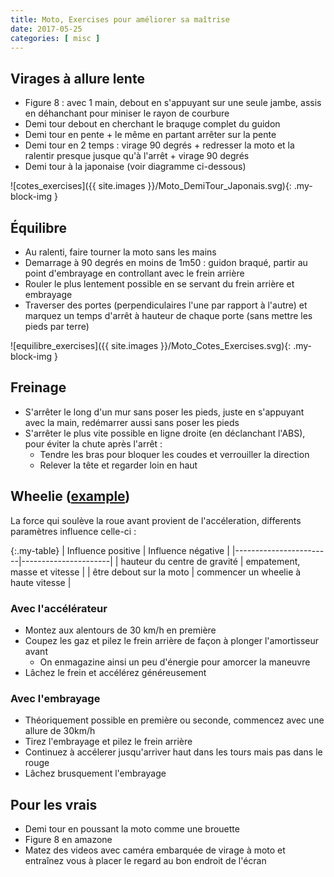```yaml
---
title: Moto, Exercises pour améliorer sa maîtrise
date: 2017-05-25
categories: [ misc ]
---
```


## Virages à allure lente

* Figure 8 : avec 1 main, debout en s'appuyant sur une seule jambe, assis en déhanchant pour miniser le rayon de courbure
* Demi tour debout en cherchant le braquge complet du guidon
* Demi tour en pente + le même en partant arrêter sur la pente
* Demi tour en 2 temps : virage 90 degrés + redresser la moto et la ralentir presque jusque qu'à l'arrêt + virage 90 degrés
* Demi tour à la japonaise (voir diagramme ci-dessous)

![cotes_exercises]({{ site.images }}/Moto_DemiTour_Japonais.svg){: .my-block-img }

## Équilibre

* Au ralenti, faire tourner la moto sans les mains
* Demarrage à 90 degrés en moins de 1m50 : guidon braqué, partir au point d'embrayage en controllant avec le frein arrière
* Rouler le plus lentement possible en se servant du frein arrière et embrayage
* Traverser des portes (perpendiculaires l'une par rapport à l'autre) et marquez un temps d'arrêt à hauteur de chaque porte (sans mettre les pieds par terre)

![equilibre_exercises]({{ site.images }}/Moto_Cotes_Exercises.svg){: .my-block-img }

## Freinage

* S'arrêter le long d'un mur sans poser les pieds, juste en s'appuyant avec la main, redémarrer aussi sans poser les pieds
* S'arrêter le plus vite possible en ligne droite (en déclanchant l'ABS), pour éviter la chute après l'arrêt :
  * Tendre les bras pour bloquer les coudes et verrouiller la direction
  * Relever la tête et regarder loin en haut

## Wheelie ([example][0])

La force qui soulève la roue avant provient de l'accéleration, differents paramètres influence celle-ci :

{:.my-table}
|  Influence positive    |   Influence négative | 
|------------------------|----------------------|
| hauteur du centre de gravité | empatement, masse et vitesse | 
| être debout sur la moto | commencer un wheelie à haute vitesse |

### Avec l'accélérateur

* Montez aux alentours de 30 km/h en première
* Coupez les gaz et pilez le frein arrière de façon à plonger l'amortisseur avant
  * On enmagazine ainsi un peu d'énergie pour amorcer la maneuvre
* Lâchez le frein et accélérez généreusement

### Avec l'embrayage

* Théoriquement possible en première ou seconde, commencez avec une allure de 30km/h
* Tirez l'embrayage et pilez le frein arrière
* Continuez à accélerer jusqu'arriver haut dans les tours mais pas dans le rouge
* Lâchez brusquement l'embrayage

## Pour les vrais

* Demi tour en poussant la moto comme une brouette
* Figure 8 en amazone
* Matez des videos avec caméra embarquée de virage à moto et entraînez vous à placer le regard au bon endroit de l'écran

[0]: https://www.youtube.com/watch?v=xHt_uQx9yl8

